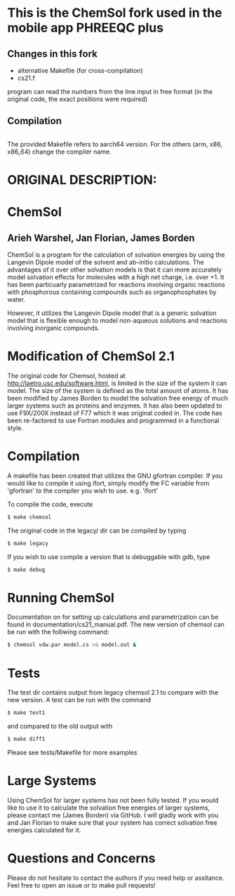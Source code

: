 # This is the ChemSol fork used in the mobile app PHREEQC plus

## Changes in this fork

* alternative Makefile (for cross-compilation)
* cs21.f

program can read the numbers from the line input in free format (in the original code, the exact positions were required)

## Compilation

```make legacy
```

The provided Makefile refers to aarch64 version. For the others (arm, x86, x86_64) change the compiler name. 

# ORIGINAL DESCRIPTION:

# ChemSol 
## Arieh Warshel, Jan Florian,  James Borden

ChemSol is a program for the calculation of solvation energies by using the Langevin Dipole model of the solvent and ab-initio calculations. The advantages of it over other solvation models is that it can more accurately model solvation effects for molecules with a high net charge, i.e. over +1. It has been particuarly parametrized for reactions involving organic reactions with phosphorous containing compounds such as organophosphates by water.

However, it utilizes the Langevin Dipole model that is a generic solvation model that is flexible enough to model non-aqueous solutions and reactions involving inorganic compounds.

# Modification of ChemSol 2.1

The original code for Chemsol, hosted at http://laetro.usc.edu/software.html, is limited in the size of the system it can model. The size of the system is defined as the total amount of atoms. It has been modified by James Borden to model the solvation free energy of much larger systems such as proteins and enzymes. It has also been updated to use F9X/200X instead of F77 which it was original coded in. The code has been re-factored to use Fortran modules and programmed in a functional style. 

# Compilation

A makefile has been created that utilizes the GNU gfortran compiler.  If you would like to compile it using ifort, simply modify the FC variable from 'gfortran' to the compiler you wish to use. e.g. 'ifort'

To compile the code, execute

```bash
$ make chemsol
```

The original code in the legacy/ dir can be compiled by typing

```bash
$ make legacy
```
If you wish to use compile a version that is debuggable with gdb, type

```bash
$ make debug
```

# Running ChemSol

Documentation on for setting up calculations and parametrization can be found in documentation/cs21_manual.pdf. The new version of chemsol can be run with the folliwing command:

```bash
$ chemsol vdw.par model.cs >& model.out &
```

# Tests

The test dir contains output from legacy chemsol 2.1 to compare with the new version. A test can be run with the command 

```bash
$ make test1
```

and compared to the old output with

```bash
$ make diff1
```

Please see tests/Makefile for more examples

# Large Systems

Using ChemSol for larger systems has not been fully tested. If you would like to use it to calculate the solvation free energies of larger systems, please contact me (James Borden) via GitHub. I will gladly work with you and Jan Florian to make sure that your system has correct solvation free energies calculated for it. 
# Questions and Concerns

Please do not hesitate to contact the authors if you need help or assitance. Feel free to open an issue or to make pull requests!




